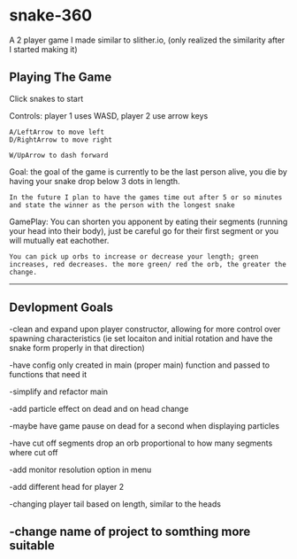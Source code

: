 # snake-360
A 2 player game I made similar to slither.io, (only realized the similarity after I started making it)

Playing The Game
----------------
Click snakes to start

Controls:
    player 1 uses WASD, player 2 use arrow keys

    A/LeftArrow to move left
    D/RightArrow to move right

    W/UpArrow to dash forward


Goal:
    the goal of the game is currently to be the last person alive, you die by having your snake
    drop below 3 dots in length.

    In the future I plan to have the games time out after 5 or so minutes and state the winner as the person with the longest snake


GamePlay:
    You can shorten you apponent by eating their segments (running your head into their body), just be careful go for their
    first segment or you will mutually eat eachother.

    You can pick up orbs to increase or decrease your length; green increases, red decreases. the more green/ red the orb, the greater the change.
----------------



Devlopment Goals
----------------
-clean and expand upon player constructor, allowing for more control over spawning characteristics (ie set locaiton and initial rotation and
have the snake form properly in that direction)

-have config only created in main (proper main) function and passed to functions that need it 

-simplify and refactor main

-add particle effect on dead and on head change

-maybe have game pause on dead for a second when displaying particles

-have cut off segments drop an orb proportional to how many segments where cut off 

-add monitor resolution option in menu

-add different head for player 2

-changing player tail based on length, similar to the heads

-change name of project to somthing more suitable
----------------



